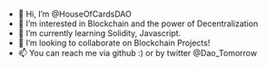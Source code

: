 - 👋 Hi, I’m @HouseOfCardsDAO
- 👀 I’m interested in Blockchain and the power of Decentralization
- 🌱 I’m currently learning Solidity, Javascript.
- 💞️ I’m looking to collaborate on Blockchain Projects!
- 📫 You can reach me via github :) or by twitter @Dao_Tomorrow 

<!---
HouseOfCardsDAO/HouseOfCardsDAO is a ✨ special ✨ repository because its `README.md` (this file) appears on your GitHub profile.
You can click the Preview link to take a look at your changes.
--->
